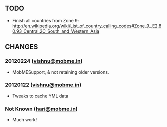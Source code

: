 
## TODO
* Finish all countries from Zone 9: http://en.wikipedia.org/wiki/List_of_country_calling_codes#Zone_9_.E2.80.93_Central.2C_South_and_Western_Asia

## CHANGES

### 20120224 (vishnu@mobme.in)
* MobMESupport, & not retaining older versions.

### 20120122 (vishnu@mobme.in)
* Tweaks to cache YML data

### Not Known (hari@mobme.in)
* Much work!